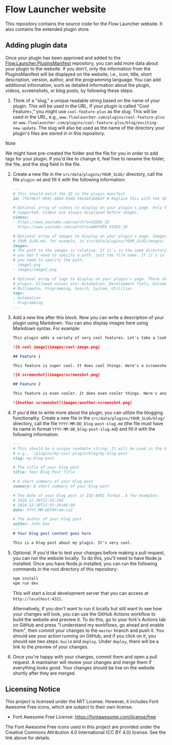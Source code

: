 # Flow Launcher website

This repository contains the source code for the Flow Launcher website. It also contains the extended plugin store.

## Adding plugin data

Once your plugin has been approved and added to
the [Flow.Launcher.PluginsManifest](https://github.com/Flow-Launcher/Flow.Launcher.PluginsManifest/) repository, you can
add more data about your plugin to the website. If you don't, only the information from the PluginsManifest will be
displayed on the website, i.e., icon, title, short description, version, author, and the programming language. You can
add additional information, such as detailed information about the plugin, videos, screenshots, or blog posts, by
following these steps:

1. Think of a "slug," a unique readable string based on the name of your plugin. This will be used in the URL. If your
   plugin is called "Cool Feature+," you might use `cool-feature-plus` as the slug. This will be used in the URL, e.g.,
   `www.flowlauncher.com/plugins/cool-feature-plus` or
   `www.flowlauncher.com/plugins/cool-feature-plus/blog/exciting-new-update`. The slug will also be used as the name of
   the directory your plugin's files are stored in in this repository.

> [!NOTE]
> We might have pre-created the folder and the file for you in order to add tags for your plugin. If you'd like to
> change it, feel free to rename the folder, the file, and the slug field in the file.

2. Create a new file in the `src/data/plugins/YOUR_SLUG/` directory, call the file `plugin.md` and fill it with the
   following information:
   ```markdown
   ---
   # This should match the ID in the plugin manifest
   id: 7fbfd61f-0b9c-480d-93e8-59e3451bbbdf # Replace this with the ID of your plugin

   # Optional array of videos to display on your plugin's page. Only YouTube links are
   # supported. Videos are always displayed before images.
   videos:
   - https://www.youtube.com/watch?v=VIDEO_ID
   - https://www.youtube.com/watch?v=ANOTHER_VIDEO_ID

   # Optional array of images to display on your plugin's page. Images should be stored near 
   # YOUR_SLUG.md, for example, in src/data/plugins/YOUR_SLUG/images/
   images:
   # The path to the images is relative. If it's in the same directory as the .md file,
   # you don't need to specify a path, just the file name. If it's in a subdirectory,
   # you need to specify the path.
   - image1.png
   - images/image2.png

   # Optional array of tags to display on your plugin's page. These should be relevant to your
   # plugin. Allowed values are: Automation, Development Tools, Documentation, Gaming, 
   # Multimedia, Programming, Search, System, Utilities
   tags:
   - Automation
   - Programming
   ---
   ```
3. Add a new line after this block. Now you can write a description of your plugin using Markdown. You can also display
   images here using Markdown syntax. For example:
   ```markdown
   This plugin adds a variety of very cool features. Let's take a look at them!

   ![A cool image](images/cool-image.png)

   ## Feature 1

   This feature is super cool. It does cool things. Here's a screenshot:

   ![A screenshot](images/screenshot.png)

   ## Feature 2

   This feature is even cooler. It does even cooler things. Here's another screenshot:

   ![Another screenshot](images/another-screenshot.png)
   ```
4. If you'd like to write more about the plugin, you can utilize the blogging functionality. Create a new file in the
   `src/data/plugins/YOUR_SLUG/blog/` directory, call the file `YYYY-MM-DD_blog-post-slug.md` (the file must have its
   name in format `YYYY-MM-DD_blog-post-slug.md`) and fill it with the following information:
   ```markdown
   ---
   # This should be a unique readable string. It will be used in the URL,
   # e.g., `/plugins/my-cool-plugin/blog/my-blog-post`
   slug: my-blog-post

   # The title of your blog post
   title: Your Blog Post Title

   # A short summary of your blog post
   summary: A short summary of your blog post

   # The date of your blog post in ISO 8601 format. A few examples:
   # 2024-12-30T12:55:34Z
   # 2024-12-30T12:55:34+06:00
   date: YYYY-MM-DDTHH:mm:ssZ

   # The author of your blog post
   author: John Doe
   ---
   # Your blog post content goes here

   This is a blog post about my plugin. It's very cool.
   ```

5. Optional. If you'd like to test your changes before making a pull request, you can run the website locally. To do
   this, you'll need to have Node.js installed. Once you have Node.js installed, you can run the following commands in
   the root directory of this repository:
   ```bash
   npm install
   npm run dev
   ```
   This will start a local development server that you can access at `http://localhost:4321`.

   Alternatively, if you don't want to run it locally but still want to see how your changes will look, you can use the
   GitHub Actions workflow to build the website and preview it. To do this, go to your fork's Actions tab on GitHub and
   press "I understand my workflows, go ahead and enable them", then commit your changes to the `master` branch and push
   it. You should see your action running on GitHub, and if you click on it, you should see two steps: `build` and
   `deploy`. Under `deploy`, there will be a link to the preview of your changes.

6. Once you're happy with your changes, commit them and open a pull request. A maintainer will review your changes and
   merge them if everything looks good. Your changes should be live on the website shortly after they are merged.

## Licensing Notice

This project is licensed under the MIT License. However, it includes Font Awesome Free icons, which are subject to their
own license.

- Font Awesome Free License: https://fontawesome.com/license/free

The Font Awesome Free icons used in this project are provided under the Creative Commons Attribution 4.0 International
(CC BY 4.0) license. See the link above for details.
